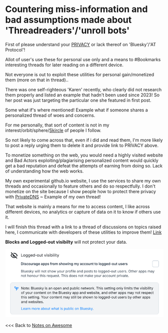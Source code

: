 # Countering miss-information and bad assumptions made about 'Threadreaders'/'unroll bots'

First of  please understand your [PRIVACY](https://mackuba.eu/2024/02/21/bluesky-guide/#privacy) or lack thereof on 'Bluesky'/'AT Protocol'!

Allot of user's use these for personal use only and a means to #Bookmarks interesting threads for later reading on a different device.

Not everyone is out to exploit these utilities for personal gain/monetized them (more on that in thread)..

There was one self-righteous 'Karen' recently, who clearly did not research them properly and listed an example that hadn't been used since 2023!
So her post was just targeting the particular one she featured in first post.

Some what if's where mentioned! Example what if someone shares a personalized thread of woes and concerns.

For me personally, that sort of content is not in my interest/orbit/sphere/[Skircle](https://skircle.me/) of people I follow.

So not likely to come across that, even if i did and read them, I'm more likely to post a reply urging them to delete it and provide link to PRIVACY above.

To monetize something on the web, you would need a highly visited website and Bad Actors exploiting/plagiarising personalized content would quickly get a bad reputation and defeat the attempts of earning from doing so. Lack of understanding how the web works.

My own experimental github.io website, I use the services to share my own threads and occasionally to feature others and do so respectfully. I don't monetize on the site because I show people how to protect there privacy with [PrivateDNS](https://corkiejp.github.io/embedwriter.html?url=https://skywriter.blue/pages/did:plc:qxlh6bohvep3taqhmtpipx4b/post/3lexdcj4akk2k) ~ Example of my own thread!

That website is mainly a means for me to access content, I like across different devices, no analytics or capture of data on it to know if others use it.

I will finish this thread with a link to a thread of discussions on topics raised here, I communicate with developers of these utilities to improve them! [Link](https://corkiejp.github.io/embedwriter.html?url=https%3A%2F%2Fskyview.social%2F%3Furl%3Dhttps%3A%2F%2Fbsky.app%2Fprofile%2Fcorkiejp.github.io%2Fpost%2F3lgre4bgla52d)

**Blocks and Logged-out visibilty** will not protect your data.

![Logged-out Visibilty!](/assets/BSloggedout.PNG)


<<< Back to [Notes on Awesome](/README.md)
